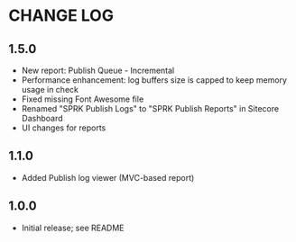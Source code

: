 # CHANGE LOG #

## 1.5.0

 * New report: Publish Queue - Incremental
 * Performance enhancement: log buffers size is capped to keep memory usage in check
 * Fixed missing Font Awesome file
 * Renamed "SPRK Publish Logs" to "SPRK Publish Reports" in Sitecore Dashboard
 * UI changes for reports

## 1.1.0

 * Added Publish log viewer (MVC-based report)

## 1.0.0

 * Initial release; see README